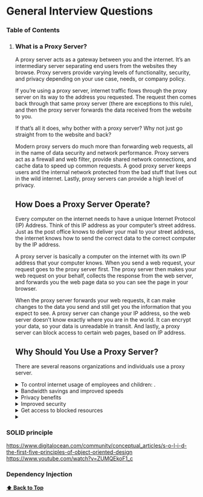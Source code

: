 
# General Interview Questions

### Table of Contents


1. ### What is a Proxy Server?

   A proxy server acts as a gateway between you and the internet. It’s an intermediary server separating end users from the websites they browse. Proxy servers provide varying levels of functionality, security, and privacy depending on your use case, needs, or company policy.

   If you’re using a proxy server, internet traffic flows through the proxy server on its way to the address you requested. The request then comes back through that same proxy server (there are exceptions to this rule), and then the proxy server forwards the data received from the website to you.

   If that’s all it does, why bother with a proxy server? Why not just go straight from to the website and back?

   Modern proxy servers do much more than forwarding web requests, all in the name of data security and network performance. Proxy servers act as a firewall and web filter, provide shared network connections, and cache data to speed up common requests. A good proxy server keeps users and the internal network protected from the bad stuff that lives out in the wild internet. Lastly, proxy servers can provide a high level of privacy.


   ## How Does a Proxy Server Operate?
      Every computer on the internet needs to have a unique Internet Protocol (IP) Address. Think of this IP address as your computer’s street address. Just as the post office knows to deliver your mail to your street address, the internet knows how to send the correct data to the correct computer by the IP address.

   A proxy server is basically a computer on the internet with its own IP address that your computer knows. When you send a web request, your request goes to the proxy server first. The proxy server then makes your web request on your behalf, collects the response from the web server, and forwards you the web page data so you can see the page in your browser.

   When the proxy server forwards your web requests, it can make changes to the data you send and still get you the information that you expect to see. A proxy server can change your IP address, so the web server doesn’t know exactly where you are in the world. It can encrypt your data, so your data is unreadable in transit. And lastly, a proxy server can block access to certain web pages, based on IP address.

   ## Why Should You Use a Proxy Server?
      There are several reasons organizations and individuals use a proxy server.
   <details>
   <summary>To control internet usage of employees and children: . </summary> 
    Organizations and parents set up proxy servers to control and monitor how their employees or kids use the internet. Most organizations don’t want you looking at specific websites on company time, and they can configure the proxy server to deny access to specific sites, instead of redirecting you with a nice note asking you to refrain from looking at said sites on the company network. They can also monitor and log all web requests, so even though they might not block the site, they know how much time you spend cyberloafing.
   </details>
   
   <details>
   <summary>Bandwidth savings and improved speeds </summary> 
    Organizations can also get better overall network performance with a good proxy server. Proxy servers can cache (save a copy of the website locally) popular websites – so when you ask for www.varonis.com, the proxy server will check to see if it has the most recent copy of the site, and then send you the saved copy. What this means is that when hundreds of people hit www.varonis.com at the same time from the same proxy server, the proxy server only sends one request to varonis.com. This saves bandwidth for the company and improves the network performance.
   </details>

   <details>
   <summary>Privacy benefits </summary> 
    Individuals and organizations alike use proxy servers to browse the internet more privately. Some proxy servers will change the IP address and other identifying information the web request contains. This means the destination server doesn’t know who actually made the original request, which helps keeps your personal information and browsing habits more private
   </details>
   <details>
   <summary>Improved security </summary> 
    Proxy servers provide security benefits on top of the privacy benefits. You can configure your proxy server to encrypt your web requests to keep prying eyes from reading your transactions. You can also prevent known malware sites from any access through the proxy server. Additionally, organizations can couple their proxy server with a Virtual Private Network (VPN), so remote users always access the internet through the company proxy. A VPN is a direct connection to the company network that companies provide to external or remote users. By using a VPN, the company can control and verify that their users have access to the resources (email, internal data) they need, while also providing a secure connection for the user to protect the company data.
   </details>
   <details>
   <summary> Get access to blocked resources</summary> 
    Proxy servers allow users to circumvent content restrictions imposed by companies or governments. Is the local sportsball team’s game blacked out online? Log into a proxy server on the other side of the country and watch from there. The proxy server makes it look like you are in California, but you actually live in North Carolina. Several governments around the world closely monitor and restrict access to the internet, and proxy servers offer their citizens access to an uncensored internet.
   </details>
   <details>
   <summary> </summary> 
    
   </details>

### SOLID principle
https://www.digitalocean.com/community/conceptual_articles/s-o-l-i-d-the-first-five-principles-of-object-oriented-design
https://www.youtube.com/watch?v=ZUMQEkoF1_c

### Dependency Injection

 **[⬆ Back to Top](#table-of-contents)**
